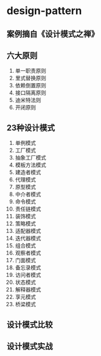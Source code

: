 # design-pattern

## 案例摘自《设计模式之禅》

## 六大原则

1. 单一职责原则
2. 里式替换原则
3. 依赖倒置原则
4. 接口隔离原则
5. 迪米特法则
6. 开闭原则

## 23种设计模式

1. 单例模式
2. 工厂模式
3. 抽象工厂模式
4. 模板方法模式
5. 建造者模式
6. 代理模式
7. 原型模式
8. 中介者模式
9. 命令模式
10. 责任链模式
11. 装饰模式
12. 策略模式
13. 适配器模式
14. 迭代器模式
15. 组合模式
16. 观察者模式
17. 门面模式
18. 备忘录模式
19. 访问者模式
20. 状态模式
21. 解释器模式
22. 享元模式
23. 桥梁模式

## 设计模式比较

## 设计模式实战